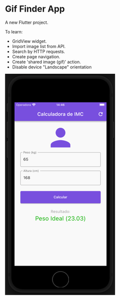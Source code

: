 # Gif Finder App

A new Flutter project.

To learn:

- GridView widget.
- Import image list from API.
- Search by HTTP requests.
- Create page navigation.
- Create 'shared image (gif)' action.
- Disable device "Landscape" orientation

![App example](https://github.com/LeoCosta001/calculadora-imc-example-app/blob/main/app_example.png?raw=true)
